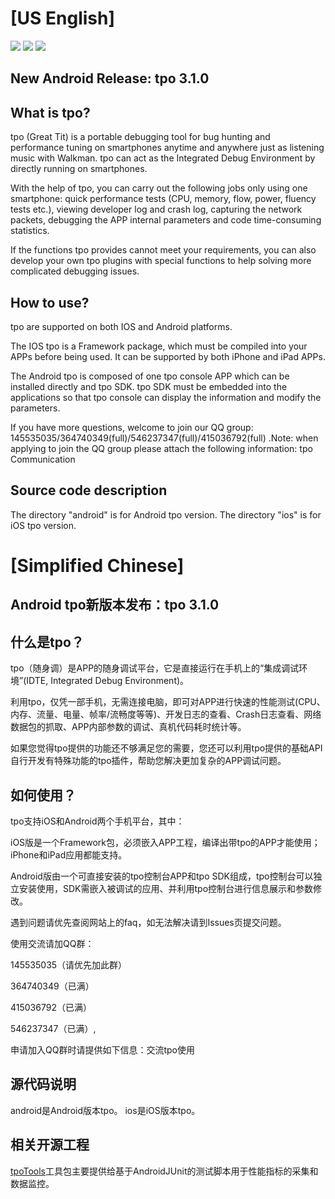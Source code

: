 ﻿[US English]
===================

[![](https://img.shields.io/badge/release-v3.1.0-blue.svg)](https://github.com/Tencent/tpo/releases/tag/v3.1.0) 	[![](https://img.shields.io/github/forks/Tencent/tpo.svg)]() [![](https://img.shields.io/github/stars/Tencent/tpo.svg)]()

New Android Release: tpo 3.1.0
------------------------------------------

What is tpo?
------------------------------------------
tpo (Great Tit) is a portable debugging tool for bug hunting and performance tuning on smartphones anytime and anywhere just as listening music with Walkman. tpo can act as the Integrated Debug Environment by directly running on smartphones.

With the help of tpo, you can carry out the following jobs only using one smartphone: quick performance tests (CPU, memory, flow, power, fluency tests etc.), viewing developer log and crash log, capturing the network packets, debugging the APP internal parameters and code time-consuming statistics.

If the functions tpo provides cannot meet your requirements, you can also develop your own tpo plugins with special functions to help solving more complicated debugging issues.



How to use?
------------------------------------------
tpo are supported on both IOS and Android platforms.

The IOS tpo is a Framework package, which must be compiled into your APPs before being used. It can be supported by both iPhone and iPad APPs.

The Android tpo is composed of one tpo console APP which can be installed directly and tpo SDK. tpo SDK must be embedded into the applications so that tpo console can display the information and modify the parameters.

If you have more questions, welcome to join our QQ group: 145535035/364740349(full)/546237347(full)/415036792(full) .Note: when applying to join the QQ group please attach the following information: tpo Communication


Source code description
------------------------------------------
The directory "android" is for Android tpo version.
The directory "ios" is for iOS tpo version.



[Simplified Chinese]
====================
Android tpo新版本发布：tpo 3.1.0
------------------------------------------

什么是tpo？
------------------------------------------

tpo（随身调）是APP的随身调试平台，它是直接运行在手机上的“集成调试环境”(IDTE, Integrated Debug Environment)。

利用tpo，仅凭一部手机，无需连接电脑，即可对APP进行快速的性能测试(CPU、内存、流量、电量、帧率/流畅度等等)、开发日志的查看、Crash日志查看、网络数据包的抓取、APP内部参数的调试、真机代码耗时统计等。

如果您觉得tpo提供的功能还不够满足您的需要，您还可以利用tpo提供的基础API自行开发有特殊功能的tpo插件，帮助您解决更加复杂的APP调试问题。


如何使用？
------------------------------------------
tpo支持iOS和Android两个手机平台，其中：

iOS版是一个Framework包，必须嵌入APP工程，编译出带tpo的APP才能使用；iPhone和iPad应用都能支持。

Android版由一个可直接安装的tpo控制台APP和tpo SDK组成，tpo控制台可以独立安装使用，SDK需嵌入被调试的应用、并利用tpo控制台进行信息展示和参数修改。

遇到问题请优先查阅网站上的faq，如无法解决请到Issues页提交问题。

使用交流请加QQ群：

145535035（请优先加此群）

364740349（已满）

415036792（已满）

546237347（已满）,

申请加入QQ群时请提供如下信息：交流tpo使用

源代码说明
------------------------------------------
android是Android版本tpo。
ios是iOS版本tpo。

相关开源工程
------------------------------------------
[tpoTools]工具包主要提供给基于AndroidJUnit的测试脚本用于性能指标的采集和数据监控。

[//]: # (These are reference links used in the body of this note and get stripped out when the markdown processor does its job. There is no need to format nicely because it shouldn't be seen. Thanks SO - http://stackoverflow.com/questions/4823468/stAore-comments-in-markdown-syntax)

[tpoTools]: <https://github.com/r551/tpoTools>
